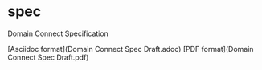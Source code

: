 # spec
Domain Connect Specification

[Asciidoc format](Domain Connect Spec Draft.adoc)
[PDF format](Domain Connect Spec Draft.pdf)
